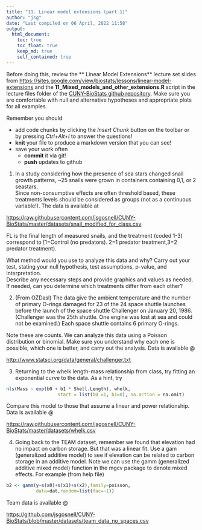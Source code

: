 ```yaml
---
title: "11. Linear model extensions (part 1)"
author: "jsg"
date: "Last compiled on 06 April, 2022 11:58"
output:
  html_document:
    toc: true
    toc_float: true
    keep_md: true
    self_contained: true
---
```


Before doing this, review the ** Linear Model Extensions** lecture set slides 
from https://sites.google.com/view/biostats/lessons/linear-model-extensions
and the  **11_Mixed_models_and_other_extensions.R**
script in the lecture files folder of the
[CUNY-BioStats github repository](https://github.com/jsgosnell/CUNY-BioStats). 
Make sure you are comfortable with null and alternative hypotheses and appropriate plots
for all examples.

Remember you should

* add code chunks by clicking the *Insert Chunk* button on the toolbar or by
pressing *Ctrl+Alt+I* to answer the questions!
* **knit** your file to produce a markdown version that you can see!
* save your work often 
  * **commit** it via git!
  * **push** updates to github

1. In a study considering how the presence of sea stars changed snail growth 
patterns, ~25 snails were grown in containers containing 0,1, or 2 seastars.  
Since non-consumptive effects are often threshold based, these treatments levels
should be considered as groups (not as a continuous variable!).  The data is 
available at

https://raw.githubusercontent.com/jsgosnell/CUNY-BioStats/master/datasets/snail_modified_for_class.csv   

FL is the final length of measured snails, and the treatment (coded 1-3) correspond
to  [1=Control (no predators). 2=1 predator treatment,3=2 predator treatment). 

What method would you use to analyze this data and why? Carry out your test, 
stating your null hypothesis, test assumptions, p-value, and interpretation.  
Describe any necessary steps and provide graphics and values as needed.  If 
needed, can you determine which treatments differ from each other?

2. (From OZDasl) The data give the ambient temperature and the number of 
primary O-rings damaged for 23 of the 24 space shuttle launches before the 
launch of the space shuttle Challenger on January 20, 1986. (Challenger was the
25th shuttle. One engine was lost at sea and could not be examined.) Each space
shuttle contains 6 primary O-rings.

Note these are counts. We can analyze this data using a Poisson distribution 
or binomial. Make sure you understand why each one is possible, which one is 
better, and carry out the analysis.  Data is available @ 

http://www.statsci.org/data/general/challenger.txt

3. Returning to the whelk length-mass relationship from class, try fitting an 
exponential curve to the data.  As a hint, try


```r
nls(Mass ~ exp(b0 + b1 * Shell.Length), whelk, 
                   start = list(b0 =1, b1=0), na.action = na.omit)
```

Compare this model to those that assume a linear and power relationship.  Data is available @

https://raw.githubusercontent.com/jsgosnell/CUNY-BioStats/master/datasets/whelk.csv 

4. Going back to the TEAM dataset, remember we found that elevation had no 
impact on carbon storage.  But that was a linear fit. Use a gam (generalized 
additive model) to see if elevation can be related to carbon storage in an 
additive model.  Note we can use the gamm (generalized additive mixed model) 
function in the mgcv package to denote mixed effects.  For example (from help 
file)

```r
b2 <- gamm(y~s(x0)+s(x1)+s(x2),family=poisson,
           data=dat,random=list(fac=~1))
```

Team data is available @ 

https://github.com/jsgosnell/CUNY-BioStats/blob/master/datasets/team_data_no_spaces.csv 




